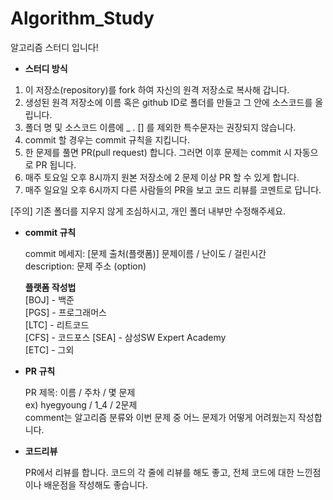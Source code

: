# Algorithm_Study
알고리즘 스터디 입니다!

* **스터디 방식**
1. 이 저장소(repository)를 fork 하여 자신의 원격 저장소로 복사해 갑니다.
2. 생성된 원격 저장소에 이름 혹은 github ID로 폴더를 만들고 그 안에 소스코드를 올립니다.
3. 폴더 명 및 소스코드 이름에 _ . []  를 제외한 특수문자는 권장되지 않습니다.
4. commit 할 경우는 commit 규칙을 지킵니다.
5. 한 문제를 풀면 PR(pull request) 합니다. 그러면 이후 문제는 commit 시 자동으로 PR 됩니다.
6. 매주 토요일 오후 8시까지 원본 저장소에 2 문제 이상 PR 할 수 있게 합니다.
7. 매주 일요일 오후 6시까지 다른 사람들의 PR을 보고 코드 리뷰를 코멘트로 답니다.


[주의] 기존 폴더를 지우지 않게 조심하시고, 개인 폴더 내부만 수정해주세요.




* **commit 규칙**  

  commit 메세지: [문제 출처(플랫폼)] 문제이름 / 난이도 / 걸린시간  
  description: 문제 주소 (option)



  __플랫폼 작성법__  
  [BOJ] - 백준  
  [PGS] - 프로그래머스  
  [LTC] - 리트코드  
  [CFS] - 코드포스 
  [SEA] - 삼성SW Expert Academy  
  [ETC] - 그외  


* **PR 규칙**
 
  PR 제목: 이름 / 주차 / 몇 문제  
  ex) hyegyoung / 1_4 / 2문제  
  comment는 알고리즘 분류와 이번 문제 중 어느 문제가 어떻게 어려웠는지 작성합니다.

* **코드리뷰**
  
  PR에서 리뷰를 합니다. 코드의 각 줄에 리뷰를 해도 좋고, 전체 코드에 대한 느낀점이나 배운점을 작성해도 좋습니다. 
